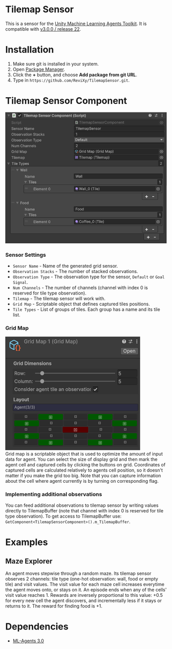 # Tilemap Sensor
This is a sensor for the [Unity Machine Learning Agents Toolkit](https://github.com/Unity-Technologies/ml-agents). 
It is compatible with [v3.0.0 / release 22](https://github.com/Unity-Technologies/ml-agents/releases/tag/release_22).

# Installation
1. Make sure git is installed in your system.
2. Open [Package Manager](https://docs.unity3d.com/Manual/upm-ui.html).
3. Click the  **+**  button, and choose  **Add package from git URL**.
4. Type in `https://github.com/ReviXy/TilemapSensor.git`.

# Tilemap Sensor Component
![TilemapSensorComponent](Images/TilemapSensorComponent.PNG)  
### Sensor Settings
- `Sensor Name`  - Name of the generated grid sensor.
- `Observation Stacks`  - The number of stacked observations.
- `Observation Type`  - The observation type for the sensor,  `Default`  or  `Goal Signal`.
- `Num Channels` - The number of channels (channel with index 0 is reserved for tile type observation).
- `Tilemap` - The tilemap sensor will work with.
- `Grid Map` - Scriptable object that defines captured tiles positions.
- `Tile Types` - List of groups of tiles. Each group has a name and its tile list.

### Grid Map
 ![GridMap](Images/GridMap.PNG)  
 Grid map is a scriptable object that is used to optimize the amount of input data for agent. 
 You can select the size of display grid and then mark the agent cell and captured cells by clicking the buttons on grid. Coordinates of captured cells are calculated relatively to agents cell position, so it doesn't matter if you make the grid too big.
Note that you can capture information about the cell where agent currently is by turning on corresponding flag.

### Implementing additional observations
You can feed additional observations to tilemap sensor by writing values directly to TilemapBuffer (note that channel with index 0 is reserved for tile type observation).
To get access to TilemapBuffer use: `GetComponent<TilemapSensorComponent>().m_TilemapBuffer`.

# Examples
## Maze Explorer
An agent moves stepwise through a random maze. Its tilemap sensor observes 2 channels: tile type (one-hot observation: wall, food or empty tile) and visit values. The visit value for each maze cell increases everytime the agent moves onto, or stays on it. An episode ends when any of the cells' visit value reaches 1. Rewards are inversely proportional to this value: +0.5 for every new cell the agent discovers, and incrementally less if it stays or returns to it. The reward for finding food is +1.

# Dependencies
-   [ML-Agents 3.0](https://docs.unity3d.com/Packages/com.unity.ml-agents@3.0/manual/index.html)
